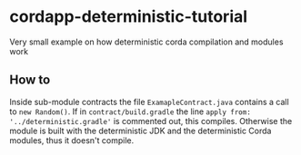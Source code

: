 # cordapp-deterministic-tutorial
Very small example on how deterministic corda compilation and modules work

## How to
Inside sub-module contracts the file `ExamapleContract.java` contains a call to `new Random()`. If in 
`contract/build.gradle` the line `apply from: '../deterministic.gradle'` is commented out, this compiles. 
Otherwise the module is built with the deterministic JDK and the deterministic Corda modules, thus it doesn't compile.
